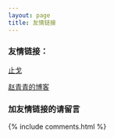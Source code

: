 ```yaml
---
layout: page
title: 友情链接
---
```


### 友情链接：

[止戈](http://www.wjgbaby.com)

[赵青青的博客](http://www.cnblogs.com/zhaoqingqing)

### 加友情链接的请留言

{% include comments.html %}
